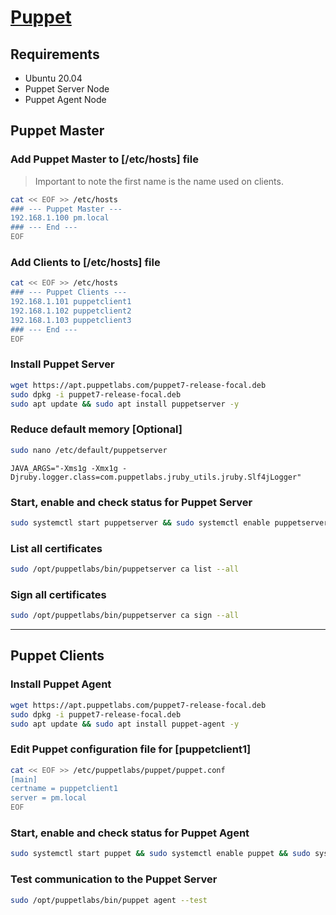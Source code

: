 # [Puppet](https://www.puppet.com)

## Requirements
* Ubuntu 20.04
* Puppet Server Node
* Puppet Agent Node

## Puppet Master

### Add Puppet Master to [/etc/hosts] file
> Important to note the first name is the name used on clients.
```bash
cat << EOF >> /etc/hosts
### --- Puppet Master ---
192.168.1.100 pm.local
### --- End ---
EOF
```

### Add Clients to [/etc/hosts] file
```bash
cat << EOF >> /etc/hosts
### --- Puppet Clients ---
192.168.1.101 puppetclient1
192.168.1.102 puppetclient2
192.168.1.103 puppetclient3
### --- End ---
EOF
```

### Install Puppet Server
```bash
wget https://apt.puppetlabs.com/puppet7-release-focal.deb
sudo dpkg -i puppet7-release-focal.deb
sudo apt update && sudo apt install puppetserver -y
```

### Reduce default memory [Optional]
```bash
sudo nano /etc/default/puppetserver
```
`JAVA_ARGS="-Xms1g -Xmx1g -Djruby.logger.class=com.puppetlabs.jruby_utils.jruby.Slf4jLogger"`

### Start, enable and check status for Puppet Server
```bash
sudo systemctl start puppetserver && sudo systemctl enable puppetserver && sudo systemctl status puppetserver
```

### List all certificates
```bash
sudo /opt/puppetlabs/bin/puppetserver ca list --all 
```

### Sign all certificates
```bash
sudo /opt/puppetlabs/bin/puppetserver ca sign --all
```

---

## Puppet Clients

### Install Puppet Agent
```bash
wget https://apt.puppetlabs.com/puppet7-release-focal.deb 
sudo dpkg -i puppet7-release-focal.deb
sudo apt update && sudo apt install puppet-agent -y
```

### Edit Puppet configuration file for [puppetclient1]
```bash
cat << EOF >> /etc/puppetlabs/puppet/puppet.conf
[main]
certname = puppetclient1
server = pm.local
EOF
```

### Start, enable and check status for Puppet Agent
```bash
sudo systemctl start puppet && sudo systemctl enable puppet && sudo systemctl status puppet
```

### Test communication to the Puppet Server
```bash
sudo /opt/puppetlabs/bin/puppet agent --test
```

